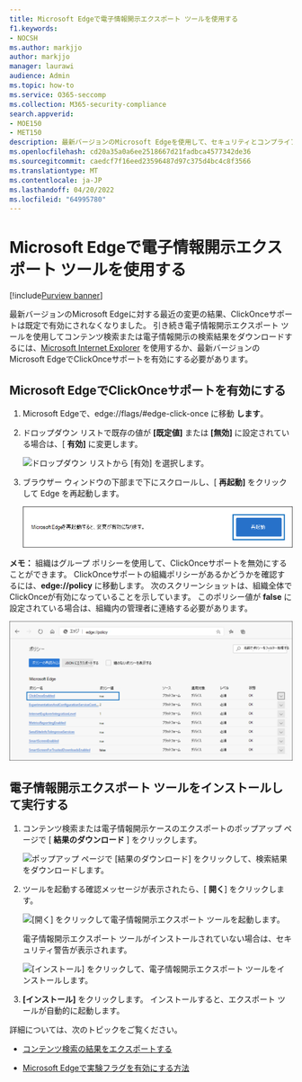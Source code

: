```yaml
---
title: Microsoft Edgeで電子情報開示エクスポート ツールを使用する
f1.keywords:
- NOCSH
ms.author: markjjo
author: markjjo
manager: laurawi
audience: Admin
ms.topic: how-to
ms.service: O365-seccomp
ms.collection: M365-security-compliance
search.appverid:
- MOE150
- MET150
description: 最新バージョンのMicrosoft Edgeを使用して、セキュリティとコンプライアンス センターでコンテンツ検索と電子情報開示から検索結果をダウンロードするには、ClickOnceサポートを有効にする必要があります。
ms.openlocfilehash: cd20a35a0a6ee2518667d21fadbca4577342de36
ms.sourcegitcommit: caedcf7f16eed23596487d97c375d4bc4c8f3566
ms.translationtype: MT
ms.contentlocale: ja-JP
ms.lasthandoff: 04/20/2022
ms.locfileid: "64995780"
---
```

# <a name="use-the-ediscovery-export-tool-in-microsoft-edge"></a>Microsoft Edgeで電子情報開示エクスポート ツールを使用する

[!include[Purview banner](../includes/purview-rebrand-banner.md)]

最新バージョンのMicrosoft Edgeに対する最近の変更の結果、ClickOnceサポートは既定で有効にされなくなりました。 引き続き電子情報開示エクスポート ツールを使用してコンテンツ検索または電子情報開示の検索結果をダウンロードするには、[Microsoft Internet Explorer](https://support.microsoft.com/help/17621/internet-explorer-downloads) を使用するか、最新バージョンのMicrosoft EdgeでClickOnceサポートを有効にする必要があります。

## <a name="enable-clickonce-support-in-microsoft-edge"></a>Microsoft EdgeでClickOnceサポートを有効にする

1. Microsoft Edgeで、edge://flags/#edge-click-once に移動 **します**。

2. ドロップダウン リストで既存の値が **[既定値]** または **[無効]** に設定されている場合は、[ **有効]** に変更します。

   ![ドロップダウン リストから [有効] を選択します。](../media/ClickOnceimage1.png)

3. ブラウザー ウィンドウの下部まで下にスクロールし、[ **再起動]** をクリックして Edge を再起動します。

   ![[再起動] をクリックします。](../media/ClickOnceimage2.png)

**メモ：** 組織はグループ ポリシーを使用して、ClickOnceサポートを無効にすることができます。 ClickOnceサポートの組織ポリシーがあるかどうかを確認するには、**edge://policy** に移動します。 次のスクリーンショットは、組織全体でClickOnceが有効になっていることを示しています。 このポリシー値が **false** に設定されている場合は、組織内の管理者に連絡する必要があります。

![Edge 組織ポリシーの一覧。](../media/ClickOnceimage3.png)

## <a name="install-and-run-the-ediscovery-export-tool"></a>電子情報開示エクスポート ツールをインストールして実行する

1. コンテンツ検索または電子情報開示ケースのエクスポートのポップアップ ページで [ **結果のダウンロード** ] をクリックします。

   ![ポップアップ ページで [結果のダウンロード] をクリックして、検索結果をダウンロードします。](../media/ClickOnceExport1.png)

2. ツールを起動する確認メッセージが表示されたら、[ **開く**] をクリックします。

   ![[開く] をクリックして電子情報開示エクスポート ツールを起動します。](../media/ClickOnceimage4.png)

   電子情報開示エクスポート ツールがインストールされていない場合は、セキュリティ警告が表示されます。 

   ![[インストール] をクリックして、電子情報開示エクスポート ツールをインストールします。](../media/ClickOnceimage5.png)

3. **[インストール]** をクリックします。 インストールすると、エクスポート ツールが自動的に起動します。

詳細については、次のトピックをご覧ください。

- [コンテンツ検索の結果をエクスポートする](export-search-results.md)

- [Microsoft Edgeで実験フラグを有効にする方法](https://microsoftedgesupport.microsoft.com/hc/articles/360034075294-How-to-enable-experiment-flags-in-Microsoft-Edge-Insider-channels)
